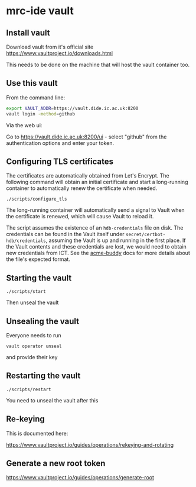 # mrc-ide vault

## Install vault

Download vault from it's official site https://www.vaultproject.io/downloads.html

This needs to be done on the machine that will host the vault container too.

## Use this vault

From the command line:

```bash
export VAULT_ADDR=https://vault.dide.ic.ac.uk:8200
vault login -method=github
```

Via the web ui:

Go to https://vault.dide.ic.ac.uk:8200/ui - select "github" from the authentication options and enter your token.

## Configuring TLS certificates

The certificates are automatically obtained from Let's Encrypt. The following
command will obtain an initial certificate and start a long-running container
to automatically renew the certificate when needed.

```
./scripts/configure_tls
```

The long-running container will automatically send a signal to Vault when the
certificate is renewed, which will cause Vault to reload it.

The script assumes the existence of an `hdb-credentials` file on disk. The
credentials can be found in the Vault itself under
`secret/certbot-hdb/credentials`, assuming the Vault is up and running in the
first place. If the Vault contents and these credentials are lost, we would
need to obtain new credentials from ICT. See the [acme-buddy][acme-buddy] docs
for more details about the file's expected format.

[acme-buddy]: https://github.com/reside-ic/acme-buddy

## Starting the vault

```
./scripts/start
```

Then unseal the vault

## Unsealing the vault

Everyone needs to run

```
vault operator unseal
```

and provide their key

## Restarting the vault

```
./scripts/restart
```

You need to unseal the vault after this

## Re-keying

This is documented here:

https://www.vaultproject.io/guides/operations/rekeying-and-rotating

## Generate a new root token

https://www.vaultproject.io/guides/operations/generate-root
